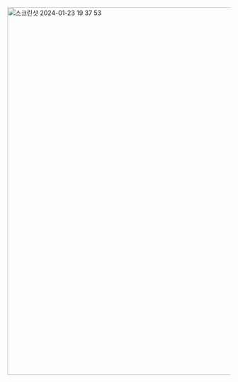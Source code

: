 <img width="830" alt="스크린샷 2024-01-23 19 37 53" src="https://github.com/Elbyss/milktea/assets/144521987/c0ab97e5-c368-4cb3-901d-49431886ca95">
